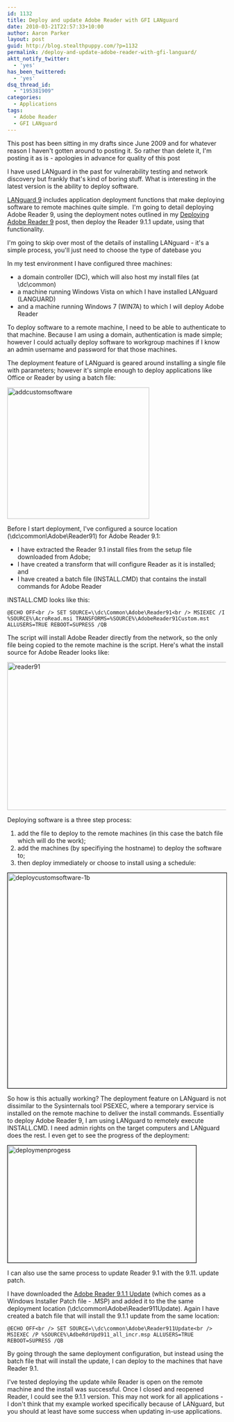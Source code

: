 ```yaml
---
id: 1132
title: Deploy and update Adobe Reader with GFI LANguard
date: 2010-03-21T22:57:33+10:00
author: Aaron Parker
layout: post
guid: http://blog.stealthpuppy.com/?p=1132
permalink: /deploy-and-update-adobe-reader-with-gfi-languard/
aktt_notify_twitter:
  - 'yes'
has_been_twittered:
  - 'yes'
dsq_thread_id:
  - "195381909"
categories:
  - Applications
tags:
  - Adobe Reader
  - GFI LANguard
---
```

<p class="note">
  This post has been sitting in my drafts since June 2009 and for whatever reason I haven't gotten around to posting it. So rather than delete it, I'm posting it as is - apologies in advance for quality of this post
</p>

I have used LANguard in the past for vulnerability testing and network discovery but frankly that's kind of boring stuff. What is interesting in the latest version is the ability to deploy software.

[LANguard 9](http://www.gfi.com/lannetscan) includes application deployment functions that make deploying software to remote machines quite simple.  I'm going to detail deploying Adobe Reader 9, using the deployment notes outlined in my [Deploying Adobe Reader 9]({{site.baseurl}}/deployment/deploying-adobe-reader-9-for-windows) post, then deploy the Reader 9.1.1 update, using that functionality.

I'm going to skip over most of the details of installing LANguard - it's a simple process, you'll just need to choose the type of datebase you

In my test environment I have configured three machines:

  * a domain controller (DC), which will also host my install files (at \\dc\common)
  * a machine running Windows Vista on which I have installed LANguard (LANGUARD)
  * and a machine running Windows 7 (WIN7A) to which I will deploy Adobe Reader

To deploy software to a remote machine, I need to be able to authenticate to that machine. Because I am using a domain, authentication is made simple; however I could actually deploy software to workgroup machines if I know an admin username and password for that those machines.

The deployment feature of LANguard is geared around installing a single file with parameters; however it's simple enough to deploy applications like Office or Reader by using a batch file:

<img class="alignnone size-full wp-image-1141" title="addcustomsoftware" src="{{site.baseurl}}/media/2009/05/addcustomsoftware.png" alt="addcustomsoftware" width="327" height="303" srcset="{{site.baseurl}}/media/2009/05/addcustomsoftware.png 327w, {{site.baseurl}}/media/2009/05/addcustomsoftware-150x138.png 150w, {{site.baseurl}}/media/2009/05/addcustomsoftware-300x277.png 300w" sizes="(max-width: 327px) 100vw, 327px" /> 

Before I start deployment, I've configured a source location (\\dc\common\Adobe\Reader91) for Adobe Reader 9.1:

  * I have extracted the Reader 9.1 install files from the setup file downloaded from Adobe;
  * I have created a transform that will configure Reader as it is installed; and
  * I have created a batch file (INSTALL.CMD) that contains the install commands for Adobe Reader

INSTALL.CMD looks like this:

`@ECHO OFF<br />
SET SOURCE=\\dc\Common\Adobe\Reader91<br />
MSIEXEC /I %SOURCE%\AcroRead.msi TRANSFORMS=%SOURCE%\AdobeReader91Custom.mst ALLUSERS=TRUE REBOOT=SUPRESS /QB`

The script will install Adobe Reader directly from the network, so the only file being copied to the remote machine is the script. Here's what the install source for Adobe Reader looks like:

<img class="alignnone size-full wp-image-1135" title="reader91" src="{{site.baseurl}}/media/2009/05/reader91.png" alt="reader91" width="590" height="341" srcset="{{site.baseurl}}/media/2009/05/reader91.png 590w, {{site.baseurl}}/media/2009/05/reader91-150x86.png 150w, {{site.baseurl}}/media/2009/05/reader91-300x173.png 300w" sizes="(max-width: 590px) 100vw, 590px" /> 

Deploying software is a three step process:

  1. add the file to deploy to the remote machines (in this case the batch file which will do the work);
  2. add the machines (by specifiying the hostname) to deploy the software to;
  3. then deploy immediately or choose to install using a schedule:

<img class="alignnone size-full wp-image-1140" style="border: black 1px solid;" title="deploycustomsoftware-1b" src="{{site.baseurl}}/media/2009/05/deploycustomsoftware-1b.png" alt="deploycustomsoftware-1b" width="590" height="496" srcset="{{site.baseurl}}/media/2009/05/deploycustomsoftware-1b.png 590w, {{site.baseurl}}/media/2009/05/deploycustomsoftware-1b-150x126.png 150w, {{site.baseurl}}/media/2009/05/deploycustomsoftware-1b-300x252.png 300w" sizes="(max-width: 590px) 100vw, 590px" /> 

So how is this actually working? The deployment feature on LANguard is not dissimilar to the Sysinternals tool PSEXEC, where a temporary service is installed on the remote machine to deliver the install commands. Essentially to deploy Adobe Reader 9, I am using LANguard to remotely execute INSTALL.CMD. I need admin rights on the target computers and LANguard does the rest. I even get to see the progress of the deployment:

<img class="alignnone size-full wp-image-1145" style="border: black 1px solid;" title="deploymenprogess" src="{{site.baseurl}}/media/2009/05/deploymenprogess.png" alt="deploymenprogess" width="434" height="270" srcset="{{site.baseurl}}/media/2009/05/deploymenprogess.png 434w, {{site.baseurl}}/media/2009/05/deploymenprogess-150x93.png 150w, {{site.baseurl}}/media/2009/05/deploymenprogess-300x186.png 300w" sizes="(max-width: 434px) 100vw, 434px" /> 

I can also use the same process to update Reader 9.1 with the 9.11. update patch.

I have downloaded the [Adobe Reader 9.1.1 Update](http://www.adobe.com/support/downloads/detail.jsp?ftpID=4452) (which comes as a Windows Installer Patch file - .MSP) and added it to the the same deployment location (\\dc\common\Adobe\Reader911Update). Again I have created a batch file that will install the 9.1.1 update from the same location:

`@ECHO OFF<br />
SET SOURCE=\\dc\common\Adobe\Reader911Update<br />
MSIEXEC /P %SOURCE%\AdbeRdrUpd911_all_incr.msp ALLUSERS=TRUE REBOOT=SUPRESS /QB`

By going through the same deployment configuration, but instead using the batch file that will install the update, I can deploy to the machines that have Reader 9.1.

I've tested deploying the update while Reader is open on the remote machine and the install was successful. Once I closed and reopened Reader, I could see the 9.1.1 version. This may not work for all applications - I don't think that my example worked specifically because of LANguard, but you should at least have some success when updating in-use applications.